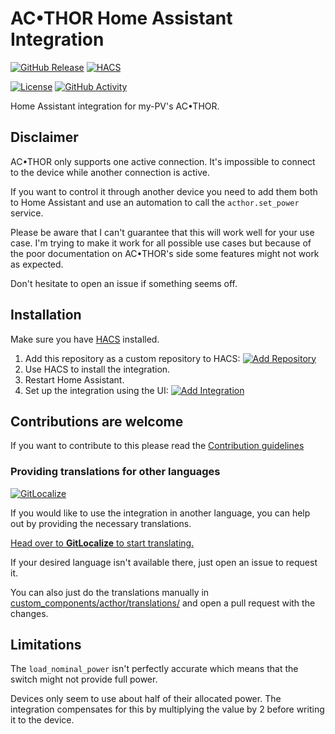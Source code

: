 # AC•THOR Home Assistant Integration

[![GitHub Release](https://img.shields.io/github/release/siku2/hass-acthor.svg?style=flat-square)](https://github.com/siku2/hass-acthor/releases)
[![HACS](https://img.shields.io/badge/HACS-Custom-orange.svg?style=flat-square)](https://hacs.xyz/docs/faq/custom_repositories)

[![License](https://img.shields.io/github/license/siku2/hass-acthor.svg?style=flat-square)](LICENSE)
[![GitHub Activity](https://img.shields.io/github/commit-activity/y/siku2/hass-acthor.svg?style=flat-square)](https://github.com/siku2/hass-acthor/commits/main)

Home Assistant integration for my-PV's AC•THOR.

## Disclaimer

AC•THOR only supports one active connection.
It's impossible to connect to the device while another connection is active.

If you want to control it through another device you need to add them both to Home Assistant and use an automation to call the `acthor.set_power` service.

Please be aware that I can't guarantee that this will work well for your use case.
I'm trying to make it work for all possible use cases but because of the poor documentation on AC•THOR's side some features might not work as expected.

Don't hesitate to open an issue if something seems off.

## Installation

Make sure you have [HACS](https://hacs.xyz) installed.

1. Add this repository as a custom repository to HACS: [![Add Repository](https://my.home-assistant.io/badges/hacs_repository.svg)](https://my.home-assistant.io/redirect/hacs_repository/?owner=siku2&repository=hass-acthor&category=integration)
2. Use HACS to install the integration.
3. Restart Home Assistant.
4. Set up the integration using the UI: [![Add Integration](https://my.home-assistant.io/badges/config_flow_start.svg)](https://my.home-assistant.io/redirect/config_flow_start/?domain=acthor)

## Contributions are welcome

If you want to contribute to this please read the [Contribution guidelines](CONTRIBUTING.md)

### Providing translations for other languages

[![GitLocalize](https://gitlocalize.com/repo/9429/whole_project/badge.svg)](https://gitlocalize.com/repo/9429)

If you would like to use the integration in another language, you can help out by providing the necessary translations.

[Head over to **GitLocalize** to start translating.](https://gitlocalize.com/repo/9429)

If your desired language isn't available there, just open an issue to request it.

You can also just do the translations manually in [custom_components/acthor/translations/](./custom_components/acthor/translations/) and open a pull request with the changes.

## Limitations

The `load_nominal_power` isn't perfectly accurate which means that the switch might not provide full power.

Devices only seem to use about half of their allocated power.
The integration compensates for this by multiplying the value by 2 before writing it to the device.

